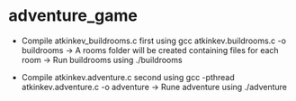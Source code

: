 # adventure_game

* Compile atkinkev_buildrooms.c first using gcc atkinkev.buildrooms.c -o buildrooms
    -> A rooms folder will be created containing files for each room
    -> Run buildrooms using ./buildrooms
    
* Compile atkinkev.adventure.c second using gcc -pthread atkinkev.adventure.c -o adventure
    -> Rune adventure using ./adventure
